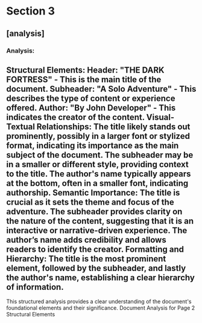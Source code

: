 # Section 3

## [analysis]

### Analysis:
**Structural Elements**:
**Header**: "THE DARK FORTRESS" - This is the main title of the document.
**Subheader**: "A Solo Adventure" - This describes the type of content or experience offered.
**Author**: "By John Developer" - This indicates the creator of the content.
**Visual-Textual Relationships**:
The title likely stands out prominently, possibly in a larger font or stylized format, indicating its importance as the main subject of the document.
The subheader may be in a smaller or different style, providing context to the title.
The author's name typically appears at the bottom, often in a smaller font, indicating authorship.
**Semantic Importance**:
The title is crucial as it sets the theme and focus of the adventure.
The subheader provides clarity on the nature of the content, suggesting that it is an interactive or narrative-driven experience.
The author’s name adds credibility and allows readers to identify the creator.
**Formatting and Hierarchy**:
The title is the most prominent element, followed by the subheader, and lastly the author's name, establishing a clear hierarchy of information.
---
This structured analysis provides a clear understanding of the document's foundational elements and their significance.
Document Analysis for Page 2
Structural Elements